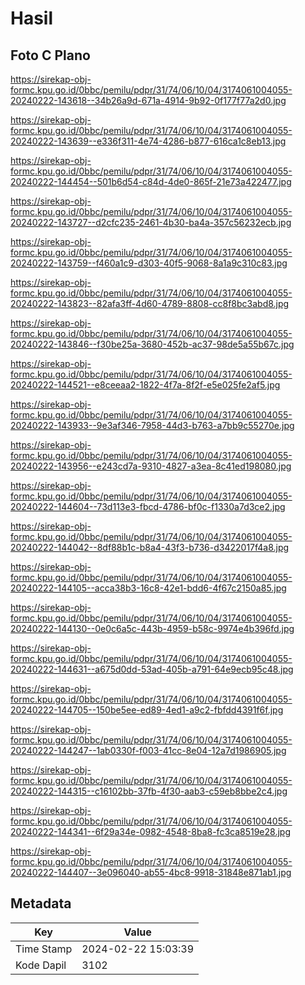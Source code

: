 # Hasil

## Foto C Plano

https://sirekap-obj-formc.kpu.go.id/0bbc/pemilu/pdpr/31/74/06/10/04/3174061004055-20240222-143618--34b26a9d-671a-4914-9b92-0f177f77a2d0.jpg

https://sirekap-obj-formc.kpu.go.id/0bbc/pemilu/pdpr/31/74/06/10/04/3174061004055-20240222-143639--e336f311-4e74-4286-b877-616ca1c8eb13.jpg

https://sirekap-obj-formc.kpu.go.id/0bbc/pemilu/pdpr/31/74/06/10/04/3174061004055-20240222-144454--501b6d54-c84d-4de0-865f-21e73a422477.jpg

https://sirekap-obj-formc.kpu.go.id/0bbc/pemilu/pdpr/31/74/06/10/04/3174061004055-20240222-143727--d2cfc235-2461-4b30-ba4a-357c56232ecb.jpg

https://sirekap-obj-formc.kpu.go.id/0bbc/pemilu/pdpr/31/74/06/10/04/3174061004055-20240222-143759--f460a1c9-d303-40f5-9068-8a1a9c310c83.jpg

https://sirekap-obj-formc.kpu.go.id/0bbc/pemilu/pdpr/31/74/06/10/04/3174061004055-20240222-143823--82afa3ff-4d60-4789-8808-cc8f8bc3abd8.jpg

https://sirekap-obj-formc.kpu.go.id/0bbc/pemilu/pdpr/31/74/06/10/04/3174061004055-20240222-143846--f30be25a-3680-452b-ac37-98de5a55b67c.jpg

https://sirekap-obj-formc.kpu.go.id/0bbc/pemilu/pdpr/31/74/06/10/04/3174061004055-20240222-144521--e8ceeaa2-1822-4f7a-8f2f-e5e025fe2af5.jpg

https://sirekap-obj-formc.kpu.go.id/0bbc/pemilu/pdpr/31/74/06/10/04/3174061004055-20240222-143933--9e3af346-7958-44d3-b763-a7bb9c55270e.jpg

https://sirekap-obj-formc.kpu.go.id/0bbc/pemilu/pdpr/31/74/06/10/04/3174061004055-20240222-143956--e243cd7a-9310-4827-a3ea-8c41ed198080.jpg

https://sirekap-obj-formc.kpu.go.id/0bbc/pemilu/pdpr/31/74/06/10/04/3174061004055-20240222-144604--73d113e3-fbcd-4786-bf0c-f1330a7d3ce2.jpg

https://sirekap-obj-formc.kpu.go.id/0bbc/pemilu/pdpr/31/74/06/10/04/3174061004055-20240222-144042--8df88b1c-b8a4-43f3-b736-d3422017f4a8.jpg

https://sirekap-obj-formc.kpu.go.id/0bbc/pemilu/pdpr/31/74/06/10/04/3174061004055-20240222-144105--acca38b3-16c8-42e1-bdd6-4f67c2150a85.jpg

https://sirekap-obj-formc.kpu.go.id/0bbc/pemilu/pdpr/31/74/06/10/04/3174061004055-20240222-144130--0e0c6a5c-443b-4959-b58c-9974e4b396fd.jpg

https://sirekap-obj-formc.kpu.go.id/0bbc/pemilu/pdpr/31/74/06/10/04/3174061004055-20240222-144631--a675d0dd-53ad-405b-a791-64e9ecb95c48.jpg

https://sirekap-obj-formc.kpu.go.id/0bbc/pemilu/pdpr/31/74/06/10/04/3174061004055-20240222-144705--150be5ee-ed89-4ed1-a9c2-fbfdd4391f6f.jpg

https://sirekap-obj-formc.kpu.go.id/0bbc/pemilu/pdpr/31/74/06/10/04/3174061004055-20240222-144247--1ab0330f-f003-41cc-8e04-12a7d1986905.jpg

https://sirekap-obj-formc.kpu.go.id/0bbc/pemilu/pdpr/31/74/06/10/04/3174061004055-20240222-144315--c16102bb-37fb-4f30-aab3-c59eb8bbe2c4.jpg

https://sirekap-obj-formc.kpu.go.id/0bbc/pemilu/pdpr/31/74/06/10/04/3174061004055-20240222-144341--6f29a34e-0982-4548-8ba8-fc3ca8519e28.jpg

https://sirekap-obj-formc.kpu.go.id/0bbc/pemilu/pdpr/31/74/06/10/04/3174061004055-20240222-144407--3e096040-ab55-4bc8-9918-31848e871ab1.jpg


## Metadata

| Key        | Value               |
| ---------- | ------------------- |
| Time Stamp | 2024-02-22 15:03:39 |
| Kode Dapil | 3102                |



